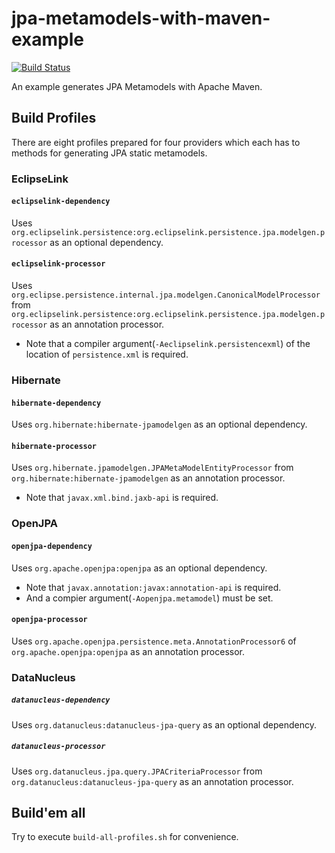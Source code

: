 # jpa-metamodels-with-maven-example

[![Build Status](https://travis-ci.org/jinahya/jpa-metamodels-with-maven-example.svg?branch=develop)](https://travis-ci.org/jinahya/jpa-metamodels-with-maven-example)

An example generates JPA Metamodels with Apache Maven.

## Build Profiles

There are eight profiles prepared for four providers which each has to methods for generating JPA static metamodels.

### EclipseLink

#### `eclipselink-dependency`
Uses `org.eclipselink.persistence:org.eclipselink.persistence.jpa.modelgen.processor` as an optional dependency.

#### `eclipselink-processor`
Uses `org.eclipse.persistence.internal.jpa.modelgen.CanonicalModelProcessor` from `org.eclipselink.persistence:org.eclipselink.persistence.jpa.modelgen.processor` as an annotation processor.

* Note that a compiler argument(`-Aeclipselink.persistencexml`) of the location of `persistence.xml` is required.

### Hibernate

#### `hibernate-dependency`
Uses `org.hibernate:hibernate-jpamodelgen` as an optional dependency.

#### `hibernate-processor`
Uses `org.hibernate.jpamodelgen.JPAMetaModelEntityProcessor` from `org.hibernate:hibernate-jpamodelgen` as an annotation processor.
* Note that `javax.xml.bind.jaxb-api` is required.

### OpenJPA

#### `openjpa-dependency`
Uses `org.apache.openjpa:openjpa` as an optional dependency.
* Note that `javax.annotation:javax:annotation-api` is required.
* And a compier argument(`-Aopenjpa.metamodel`) must be set.

#### `openjpa-processor`
Uses `org.apache.openjpa.persistence.meta.AnnotationProcessor6` of `org.apache.openjpa:openjpa` as an annotation processor.

### DataNucleus

##### `datanucleus-dependency`
Uses `org.datanucleus:datanucleus-jpa-query` as an optional dependency.

##### `datanucleus-processor`
Uses `org.datanucleus.jpa.query.JPACriteriaProcessor` from `org.datanucleus:datanucleus-jpa-query` as an annotation processor.

## Build'em all
Try to execute `build-all-profiles.sh` for convenience.
